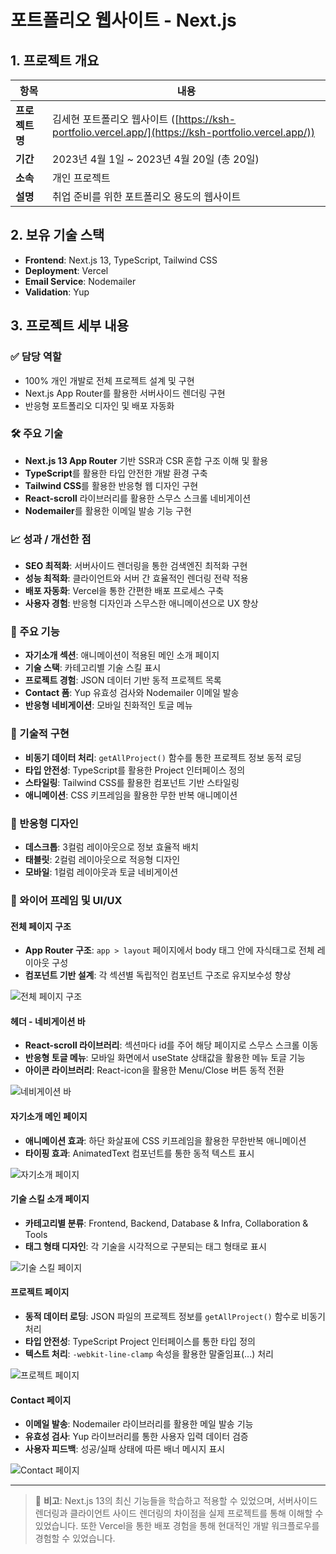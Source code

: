 # 포트폴리오 웹사이트 - Next.js

## 1. 프로젝트 개요

| 항목           | 내용                                                                 |
|----------------|----------------------------------------------------------------------|
| **프로젝트명** | 김세현 포트폴리오 웹사이트 ([https://ksh-portfolio.vercel.app/](https://ksh-portfolio.vercel.app/))|
| **기간**       | 2023년 4월 1일 ~ 2023년 4월 20일 (총 20일)                          |
| **소속**       | 개인 프로젝트                                                         |
| **설명**       | 취업 준비를 위한 포트폴리오 용도의 웹사이트 |

## 2. 보유 기술 스택

- **Frontend**: Next.js 13, TypeScript, Tailwind CSS
- **Deployment**: Vercel
- **Email Service**: Nodemailer
- **Validation**: Yup

## 3. 프로젝트 세부 내용

### ✅ 담당 역할

- 100% 개인 개발로 전체 프로젝트 설계 및 구현
- Next.js App Router를 활용한 서버사이드 렌더링 구현
- 반응형 포트폴리오 디자인 및 배포 자동화

### 🛠️ 주요 기술

- **Next.js 13 App Router** 기반 SSR과 CSR 혼합 구조 이해 및 활용
- **TypeScript**를 활용한 타입 안전한 개발 환경 구축
- **Tailwind CSS**를 활용한 반응형 웹 디자인 구현
- **React-scroll** 라이브러리를 활용한 스무스 스크롤 네비게이션
- **Nodemailer**를 활용한 이메일 발송 기능 구현

### 📈 성과 / 개선한 점

- **SEO 최적화**: 서버사이드 렌더링을 통한 검색엔진 최적화 구현
- **성능 최적화**: 클라이언트와 서버 간 효율적인 렌더링 전략 적용
- **배포 자동화**: Vercel을 통한 간편한 배포 프로세스 구축
- **사용자 경험**: 반응형 디자인과 스무스한 애니메이션으로 UX 향상

### 🎯 주요 기능

- **자기소개 섹션**: 애니메이션이 적용된 메인 소개 페이지
- **기술 스택**: 카테고리별 기술 스킬 표시
- **프로젝트 경험**: JSON 데이터 기반 동적 프로젝트 목록
- **Contact 폼**: Yup 유효성 검사와 Nodemailer 이메일 발송
- **반응형 네비게이션**: 모바일 친화적인 토글 메뉴

### 🔧 기술적 구현

- **비동기 데이터 처리**: `getAllProject()` 함수를 통한 프로젝트 정보 동적 로딩
- **타입 안전성**: TypeScript를 활용한 Project 인터페이스 정의
- **스타일링**: Tailwind CSS를 활용한 컴포넌트 기반 스타일링
- **애니메이션**: CSS 키프레임을 활용한 무한 반복 애니메이션

### 📱 반응형 디자인

- **데스크톱**: 3컬럼 레이아웃으로 정보 효율적 배치
- **태블릿**: 2컬럼 레이아웃으로 적응형 디자인
- **모바일**: 1컬럼 레이아웃과 토글 네비게이션

### 🎨 와이어 프레임 및 UI/UX

#### 전체 페이지 구조
- **App Router 구조**: `app > layout` 페이지에서 body 태그 안에 자식태그로 전체 레이아웃 구성
- **컴포넌트 기반 설계**: 각 섹션별 독립적인 컴포넌트 구조로 유지보수성 향상

![전체 페이지 구조](/images/projects/portfolio_1.png)

#### 헤더 - 네비게이션 바
- **React-scroll 라이브러리**: 섹션마다 id를 주어 해당 페이지로 스무스 스크롤 이동
- **반응형 토글 메뉴**: 모바일 화면에서 useState 상태값을 활용한 메뉴 토글 기능
- **아이콘 라이브러리**: React-icon을 활용한 Menu/Close 버튼 동적 전환

![네비게이션 바](/images/projects/portfolio_2.png)

#### 자기소개 메인 페이지
- **애니메이션 효과**: 하단 화살표에 CSS 키프레임을 활용한 무한반복 애니메이션
- **타이핑 효과**: AnimatedText 컴포넌트를 통한 동적 텍스트 표시

![자기소개 페이지](/images/projects/portfolio_3.png)

#### 기술 스킬 소개 페이지
- **카테고리별 분류**: Frontend, Backend, Database & Infra, Collaboration & Tools
- **태그 형태 디자인**: 각 기술을 시각적으로 구분되는 태그 형태로 표시

![기술 스킬 페이지](/images/projects/portfolio_4.png)

#### 프로젝트 페이지
- **동적 데이터 로딩**: JSON 파일의 프로젝트 정보를 `getAllProject()` 함수로 비동기 처리
- **타입 안전성**: TypeScript Project 인터페이스를 통한 타입 정의
- **텍스트 처리**: `-webkit-line-clamp` 속성을 활용한 말줄임표(...) 처리

![프로젝트 페이지](/images/projects/portfolio_5.png)

#### Contact 페이지
- **이메일 발송**: Nodemailer 라이브러리를 활용한 메일 발송 기능
- **유효성 검사**: Yup 라이브러리를 통한 사용자 입력 데이터 검증
- **사용자 피드백**: 성공/실패 상태에 따른 배너 메시지 표시

![Contact 페이지](/images/projects/portfolio_6.png)

---

> 📌 **비고**: Next.js 13의 최신 기능들을 학습하고 적용할 수 있었으며, 서버사이드 렌더링과 클라이언트 사이드 렌더링의 차이점을 실제 프로젝트를 통해 이해할 수 있었습니다. 또한 Vercel을 통한 배포 경험을 통해 현대적인 개발 워크플로우를 경험할 수 있었습니다.

